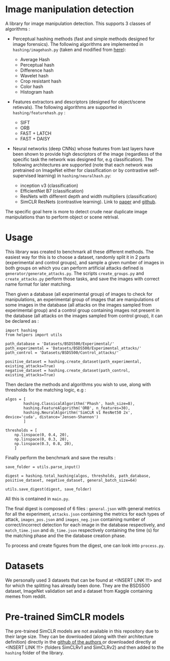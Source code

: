 # Image manipulation detection

A library for image manipulation detection. This supports 3 classes of algorithms :

- Perceptual hashing methods (fast and simple methods designed for image forensics). The following algorithms are implemented in `hashing/imagehash.py` (taken and modified from [here](https://github.com/JohannesBuchner/imagehash)):
    - Average Hash
    - Perceptual hash
    - Difference hash
    - Wavelet hash
    - Crop resistant hash
    - Color hash
    - Histogram hash


- Features extractors and descriptors (designed for object/scene retievals). The following algorithms are supported in `hashing/featurehash.py` :
    - SIFT
    - ORB
    - FAST + LATCH
    - FAST + DAISY


- Neural networks (deep CNNs) whose features from last layers have been shown to provide high descriptors of the image (regardless of the specific task the network was designed for, e.g classification). The following architectures are supported (note that each network was pretrained on ImageNet either for classification or by contrastive self-supervised learning) in `hashing/neuralhash.py`:
    - inception v3 (classification)
    - EfficientNet B7 (classification)
    - ResNets with different depth and width multipliers (classification)
    - SimCLR ResNets (contrastive learning). Link to [paper](https://arxiv.org/abs/2002.05709) and [github](https://github.com/google-research/simclr).

The specific goal here is more to detect crude near duplicate image manipulations than to perform object or scene retrival.

# Usage

This library was created to benchmark all these different methods. The easiest way for this is to choose a dataset, randomly split it in 2 parts (experimental and control groups), and sample a given number of images in both groups on which you can perform artificial attacks defined is `generator/generate_attacks.py`. The scripts `create_groups.py` and `create_attacks.py` perform those tasks, and save the images with correct name format for later matching.

Then given a database (all experimental group) of images to check for manipulations, an experimental group of images that are manipulations of some images in the database (all attacks on the images sampled from experimental group) and a control group containing images not present in the database (all attacks on the images sampled from control group), it can be declared as :

```
import hashing 
from helpers import utils

path_database = 'Datasets/BSDS500/Experimental/'
path_experimental = 'Datasets/BSDS500/Experimental_attacks/'
path_control = 'Datasets/BSDS500/Control_attacks/'

positive_dataset = hashing.create_dataset(path_experimental, existing_attacks=True)
negative_dataset = hashing.create_dataset(path_control, existing_attacks=True)
```

Then declare the methods and algorithms you wish to use, along with thresholds for the matching logic, e.g :

```
algos = [
        hashing.ClassicalAlgorithm('Phash', hash_size=8),
        hashing.FeatureAlgorithm('ORB', n_features=30),
        hashing.NeuralAlgorithm('SimCLR v1 ResNet50 2x', device='cuda', distance='Jensen-Shannon')
        ]

thresholds = [
    np.linspace(0, 0.4, 20),
    np.linspace(0, 0.3, 20),
    np.linspace(0.3, 0.8, 20),
    ]
```

Finally perform the benchmark and save the results :

```
save_folder = utils.parse_input()

digest = hashing.total_hashing(algos, thresholds, path_database, positive_dataset, negative_dataset, general_batch_size=64)
                               
utils.save_digest(digest, save_folder)
```

All this is contained in `main.py`. 

The final digest is composed of 6 files : `general.json` with general metrics for all the experiment, `attacks.json` containing the metrics for each types of attack, `images_pos.json` and `images_neg.json` containing number of correct/incorrect detection for each image in the database respectively, and `match_time.json` and `db_time.json` respectively containing the time (s) for the matching phase and the the database creation phase.

To process and create figures from the digest, one can look into `process.py`.

# Datasets

We personally used 3 datasets that can be found at <INSERT LINK !!!> and for which the splitting has already been done. They are the BSDS500 dataset, ImageNet validation set and a dataset from Kaggle containing memes from reddit.

# Pre-trained SimCLR models 

The pre-trained SimCLR models are not available in this repository due to their large size. They can be downloaded (along with their architecture definition) directly in the [github of the authors ](https://github.com/google-research/simclr) or downloaded directly at <INSERT LINK !!!> (folders SimCLRv1 and SimCLRv2) and then added to the `hashing` folder of the library.